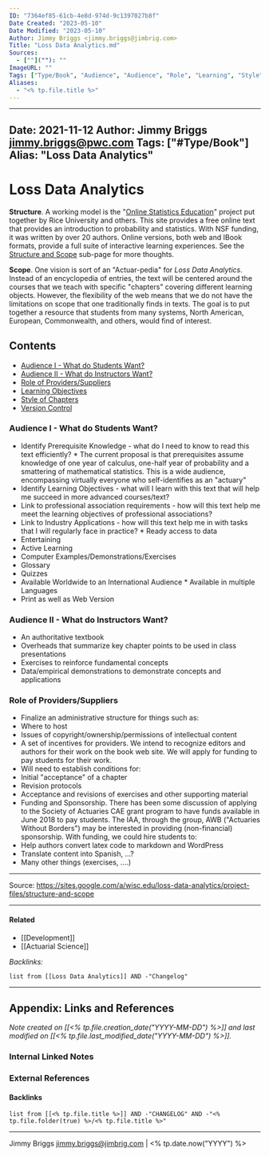 ```yaml
---
ID: "7364ef85-61cb-4e8d-974d-9c1397027b8f"
Date Created: "2023-05-10"
Date Modified: "2023-05-10"
Author: Jimmy Briggs <jimmy.briggs@jimbrig.com>
Title: "Loss Data Analytics.md"
Sources: 
  - [""](""): ""
ImageURL: ""
Tags: ["Type/Book", "Audience", "Audience", "Role", "Learning", "Style", "Version"]
Aliases:
  - "<% tp.file.title %>"
---
```


---
Date: 2021-11-12
Author: Jimmy Briggs <jimmy.briggs@pwc.com>
Tags: ["#Type/Book"]
Alias: "Loss Data Analytics"
---

# Loss Data Analytics

**Structure**. A working model is the "[Online Statistics Education](http://onlinestatbook.com/)" project put together by Rice University and others. This site provides a free online text that provides an introduction to probability and statistics. With NSF funding, it was written by over 20 authors. Online versions, both web and IBook formats, provide a full suite of interactive learning experiences. See the [Structure and Scope](https://sites.google.com/a/wisc.edu/loss-data-analytics/project-files/structure-and-scope) sub-page for more thoughts.  

**Scope**. One vision is sort of an "Actuar-pedia" for _Loss Data Analytics_. Instead of an encyclopedia of entries, the text will be centered around the courses that we teach with specific "chapters" covering different learning objects. However, the flexibility of the web means that we do not have the limitations on scope that one traditionally finds in texts. The goal is to put together a resource that students from many systems, North American, European, Commonwealth, and others, would find of interest.  

## Contents

- [Audience I - What do Students Want?](#Audience%20I%20-%20What%20do%20Students%20Want?)
- [Audience II - What do Instructors Want?](#Audience%20II%20-%20What%20do%20Instructors%20Want?)
- [Role of Providers/Suppliers](#Role%20of%20Providers/Suppliers)
- [Learning Objectives](#Learning%20Objectives)
- [Style of Chapters](#Style%20of%20Chapters)
- [Version Control](#Version%20Control)

### Audience I - What do Students Want?

*   Identify Prerequisite Knowledge - what do I need to know to read this text efficiently?
		*   The current proposal is that prerequisites assume knowledge of one year of calculus, one-half year of probability and a smattering of mathematical statistics. This is a wide audience, encompassing virtually everyone who self-identifies as an "actuary"
*   Identify Learning Objectives - what will I learn with this text that will help me succeed in more advanced courses/text?
*   Link to professional association requirements - how will this text help me meet the learning objectives of professional associations?
*   Link to Industry Applications - how will this text help me in with tasks that I will regularly face in practice?
		*   Ready access to data
*   Entertaining
*   Active Learning
*   Computer Examples/Demonstrations/Exercises
*   Glossary
*   Quizzes
*   Available Worldwide to an International Audience
		*   Available in multiple Languages
*   Print as well as Web Version

### Audience II - What do Instructors Want?
*   An authoritative textbook
*   Overheads that summarize key chapter points to be used in class presentations
*   Exercises to reinforce fundamental concepts
*   Data/empirical demonstrations to demonstrate concepts and applications  

### Role of Providers/Suppliers
*   Finalize an administrative structure for things such as:
*   Where to host
*   Issues of copyright/ownership/permissions of intellectual content
*   A set of incentives for providers. We intend to recognize editors and authors for their work on the book web site. We will apply for funding to pay students for their work.
*   Will need to establish conditions for:  
*   Initial "acceptance" of a chapter
*   Revision protocols
*   Acceptance and revisions of exercises and other supporting material
*   Funding and Sponsorship. There has been some discussion of applying to the Society of Actuaries CAE grant program to have funds available in June 2018 to pay students. The IAA, through the group, AWB ("Actuaries Without Borders") may be interested in providing (non-financial) sponsorship. With funding, we could hire students to:
*   Help authors convert latex code to markdown and WordPress
*   Translate content into Spanish, ...?
*   Many other things (exercises, ....)

***

Source: https://sites.google.com/a/wisc.edu/loss-data-analytics/project-files/structure-and-scope

***

#### Related

- [[Development]]
- [[Actuarial Science]]

*Backlinks:*

```dataview
list from [[Loss Data Analytics]] AND -"Changelog"
```

***

## Appendix: Links and References

*Note created on [[<% tp.file.creation_date("YYYY-MM-DD") %>]] and last modified on [[<% tp.file.last_modified_date("YYYY-MM-DD") %>]].*

### Internal Linked Notes

### External References

#### Backlinks

```dataview
list from [[<% tp.file.title %>]] AND -"CHANGELOG" AND -"<% tp.file.folder(true) %>/<% tp.file.title %>"
```


***

Jimmy Briggs <jimmy.briggs@jimbrig.com> | <% tp.date.now("YYYY") %>